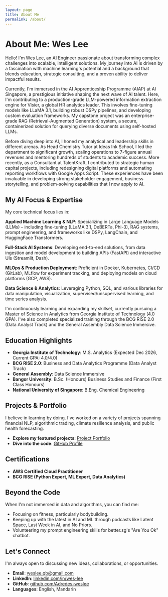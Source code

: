 ```yaml
---
layout: page
title: About Me
permalink: /about/
---
```


# About Me: Wes Lee

Hello! I'm Wes Lee, an AI Engineer passionate about transforming complex challenges into scalable, intelligent solutions. My journey into AI is driven by a fascination with machine learning's potential and a background that blends education, strategic consulting, and a proven ability to deliver impactful results.

Currently, I'm immersed in the AI Apprenticeship Programme (AIAP) at AI Singapore, a prestigious initiative shaping the next wave of AI talent. Here, I'm contributing to a production-grade LLM-powered information extraction engine for Visier, a global HR analytics leader. This involves fine-tuning models like LLaMA 3.1, building robust DSPy pipelines, and developing custom evaluation frameworks. My capstone project was an enterprise-grade RAG (Retrieval-Augmented Generation) system, a secure, containerized solution for querying diverse documents using self-hosted LLMs.

Before diving deep into AI, I honed my analytical and leadership skills in different arenas. As Head Chemistry Tutor at Ideas Ink School, I led the department to significant growth, scaling operations to 7-figure annual revenues and mentoring hundreds of students to academic success. More recently, as a Consultant at TalentKraft, I contributed to strategic human capital projects, including redesigning digital platforms and automating reporting workflows with Google Apps Script. These experiences have been invaluable in developing strong stakeholder engagement, business storytelling, and problem-solving capabilities that I now apply to AI.

## My AI Focus & Expertise

My core technical focus lies in:

**Applied Machine Learning & NLP**: Specializing in Large Language Models (LLMs) – including fine-tuning (LLaMA 3.1, DeBERTa, Phi-3), RAG systems, prompt engineering, and frameworks like DSPy, LangChain, and HuggingFace Transformers.

**Full-Stack AI Systems**: Developing end-to-end solutions, from data ingestion and model development to building APIs (FastAPI) and interactive UIs (Streamlit, Dash).

**MLOps & Production Deployment**: Proficient in Docker, Kubernetes, CI/CD (GitLab), MLflow for experiment tracking, and deploying models on cloud platforms (GCP, AWS).

**Data Science & Analytics**: Leveraging Python, SQL, and various libraries for data manipulation, visualization, supervised/unsupervised learning, and time series analysis.

I'm continuously learning and expanding my skillset, currently pursuing a Master of Science in Analytics from Georgia Institute of Technology (4.0 GPA). I've also completed specialized training through the BCG RISE 2.0 (Data Analyst Track) and the General Assembly Data Science Immersive.

## Education Highlights

- **Georgia Institute of Technology**: M.S. Analytics (Expected Dec 2026, Current GPA: 4.0/4.0)
- **BCG RISE 2.0**: Business and Data Analytics Programme (Data Analyst Track)
- **General Assembly**: Data Science Immersive
- **Bangor University**: B.Sc. (Honours) Business Studies and Finance (First Class Honours)
- **National University of Singapore**: B.Eng. Chemical Engineering

## Projects & Portfolio

I believe in learning by doing. I've worked on a variety of projects spanning financial NLP, algorithmic trading, climate resilience analysis, and public health forecasting.

- **Explore my featured projects**: [Project Portfolio](/projects/)
- **Dive into the code**: [GitHub Profile](https://github.com/Adredes-weslee)

## Certifications

- **AWS Certified Cloud Practitioner**
- **BCG RISE (Python Expert, ML Expert, Data Analytics)**

## Beyond the Code

When I'm not immersed in data and algorithms, you can find me:

- Focusing on fitness, particularly bodybuilding.
- Keeping up with the latest in AI and ML through podcasts like Latent Space, Last Week in AI, and No Priors.
- Volunteering my prompt engineering skills for better.sg's "Are You Ok" chatbot.

## Let's Connect

I'm always open to discussing new ideas, collaborations, or opportunities.

- **Email**: [weslee.qb@gmail.com](mailto:weslee.qb@gmail.com)
- **LinkedIn**: [linkedin.com/in/wes-lee](https://www.linkedin.com/in/wes-lee/)
- **GitHub**: [github.com/Adredes-weslee](https://github.com/Adredes-weslee)
- **Languages**: English, Mandarin